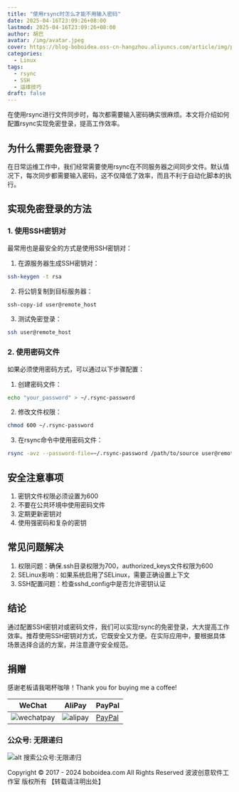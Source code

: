 ```yaml
---
title: "使用rsync时怎么才能不用输入密码"
date: 2025-04-16T23:09:26+08:00
lastmod: 2025-04-16T23:09:26+08:00
author: 胡巴
avatar: /img/avatar.jpeg
cover: https://blog-boboidea.oss-cn-hangzhou.aliyuncs.com/article/img/posts/auto/article (27).jpg
categories:
  - Linux
tags:
  - rsync
  - SSH
  - 运维技巧
draft: false
---
```


在使用rsync进行文件同步时，每次都需要输入密码确实很麻烦。本文将介绍如何配置rsync实现免密登录，提高工作效率。

<!--more-->

## 为什么需要免密登录？

在日常运维工作中，我们经常需要使用rsync在不同服务器之间同步文件。默认情况下，每次同步都需要输入密码，这不仅降低了效率，而且不利于自动化脚本的执行。

## 实现免密登录的方法

### 1. 使用SSH密钥对

最常用也是最安全的方式是使用SSH密钥对：

1. 在源服务器生成SSH密钥对：
```bash
ssh-keygen -t rsa
```

2. 将公钥复制到目标服务器：
```bash
ssh-copy-id user@remote_host
```

3. 测试免密登录：
```bash
ssh user@remote_host
```

### 2. 使用密码文件

如果必须使用密码方式，可以通过以下步骤配置：

1. 创建密码文件：
```bash
echo "your_password" > ~/.rsync-password
```

2. 修改文件权限：
```bash
chmod 600 ~/.rsync-password
```

3. 在rsync命令中使用密码文件：
```bash
rsync -avz --password-file=~/.rsync-password /path/to/source user@remote_host:/path/to/destination
```

## 安全注意事项

1. 密钥文件权限必须设置为600
2. 不要在公共环境中使用密码文件
3. 定期更新密钥对
4. 使用强密码和复杂的密钥

## 常见问题解决

1. 权限问题：确保.ssh目录权限为700，authorized_keys文件权限为600
2. SELinux影响：如果系统启用了SELinux，需要正确设置上下文
3. SSH配置问题：检查sshd_config中是否允许密钥认证

## 结论

通过配置SSH密钥对或密码文件，我们可以实现rsync的免密登录，大大提高工作效率。推荐使用SSH密钥对方式，它既安全又方便。在实际应用中，要根据具体场景选择合适的方案，并注意遵守安全规范。

<!--qr_code-->

## 捐赠

感谢老板请我喝杯咖啡！Thank you for buying me a coffee!

| WeChat | AliPay | PayPal |
| --- | --- | --- |
| ![wechatpay](https://blog-boboidea.oss-cn-hangzhou.aliyuncs.com/pay/wechat_%E6%94%B6%E6%AC%BE%E7%A0%81.jpg) | ![alipay](https://blog-boboidea.oss-cn-hangzhou.aliyuncs.com/pay/alipay.jpg) | [PayPal](https://paypal.me/JianboQin?country.x=C2&locale.x=zh_XC) |

### 公众号: 无限递归

![alt 搜索公众号:无限递归](https://blog-boboidea.oss-cn-hangzhou.aliyuncs.com/article/img/gongzhonghao.jpeg "无限递归")

<!--declare-declare-->

Copyright &copy; 2017 - 2024 boboidea.com All Rights Reserved 波波创意软件工作室 版权所有 【转载请注明出处】 
